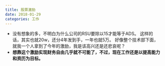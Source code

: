 ```yaml
---
title: 股票激励
date: 2018-01-29
categories: 工作
---
```


- 没有想象的多，不明白为什么公司的RSU要除以15才能等于ADS。
这样的话，其实也就20w，还分4年发到手，一年也就5万。
好像整个技术部下面，就我一个人拿到了今年的激励，我是该高兴还是还悲哀呢？
- __想靠这个激励实现财务自由几乎就不可能了，不过，现在工作还是以提高能力和资历为目标。__

